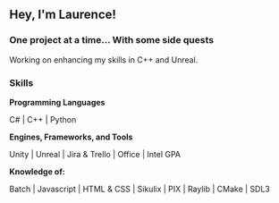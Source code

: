 ## Hey, I'm Laurence!
### One project at a time... With some side quests 

Working on enhancing my skills in C++ and Unreal.

### Skills


<p align="center">
  
**Programming Languages** 
  
C# | C++ | Python
  
**Engines, Frameworks, and Tools** 
  
Unity | Unreal | Jira & Trello | Office | Intel GPA

**Knowledge of:**
  
Batch | Javascript | HTML & CSS | Sikulix | PIX | Raylib | CMake | SDL3

<!--
**SirLorrence/SirLorrence** is a ✨ _special_ ✨ repository because its `README.md` (this file) appears on your GitHub profile.

Here are some ideas to get you started:

- 🔭 I’m currently working on ...
- 🌱 I’m currently learning ...
- 👯 I’m looking to collaborate on ...
- 🤔 I’m looking for help with ...
- 💬 Ask me about ...
- 📫 How to reach me: ...
- 😄 Pronouns: ...
- ⚡ Fun fact: ...
-->
